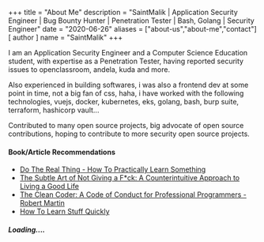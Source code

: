 +++
title = "About Me"
description = "SaintMalik | Application Security Engineer | Bug Bounty Hunter | Penetration Tester | Bash, Golang | Security Engineer"
date = "2020-06-26"
aliases = ["about-us","about-me","contact"]
[ author ]
  name = "SaintMalik"
+++


I am an Application Security Engineer and a Computer Science Education student, with expertise as a Penetration Tester, having reported security issues to openclassroom, andela, kuda and more.

Also experienced in building softwares, i was also a frontend dev at some point in time, not a big fan of css, haha, i have worked with the following technologies, vuejs, docker, kubernetes, eks, golang, bash, burp suite, terraform, hashicorp vault...

Contributed to many open source projects, big advocate of open source contributions, hoping to contribute to more security open source projects.

#### Book/Article Recommendations
- [Do The Real Thing - How To Practically Learn Something](https://www.scotthyoung.com/blog/2020/0504/do-the-real-thing)
- [The Subtle Art of Not Giving a F*ck: A Counterintuitive Approach to Living a Good Life](https://www.amazon.com/Subtle-Art-Not-Giving-Counterintuitive/dp/0062457713)
- [The Clean Coder: A Code of Conduct for Professional Programmers - Robert Martin](https://www.amazon.com/Clean-Coder-Conduct-Professional-Programmers/dp/013708107)
- [How To Learn Stuff Quickly](https://www.joshwcomeau.com/blog/how-to-learn-stuff-quickly/)

<!-- - [Computer Science Distilled: Learn The Art Of Solving Computational Problems - Wladston Ferreira Filho](https://www.amazon.com/Computer-Science-Distilled-Computational-Problems/dp/0997316020) -->

##### Loading....
